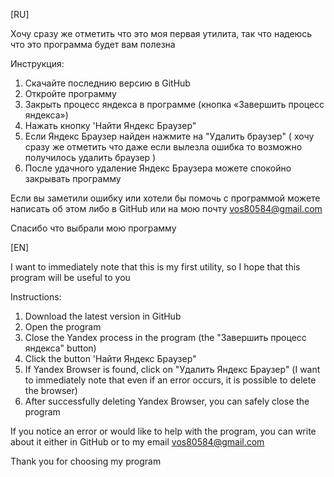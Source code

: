 [RU]

Хочу сразу же отметить что это моя первая утилита, так что надеюсь что это программа будет вам полезна

Инструкция:
1. Скачайте последнию версию в GitHub
2. Откройте программу
3. Закрыть процесс яндекса в программе (кнопка «Завершить процесс яндекса»)
4. Нажать кнопку 'Найти Яндекс Браузер"
5. Если Яндекс Браузер найден нажмите на "Удалить браузер" ( хочу сразу же отметить что даже если вылезла ошибка то возможно получилось удалить браузер )
6. После удачного удаление Яндекс Браузера можете спокойно закрывать программу

Если вы заметили ошибку или хотели бы помочь с программой можете написать об этом либо в GitHub или на мою почту vos80584@gmail.com

Спасибо что выбрали мою программу

[EN]

I want to immediately note that this is my first utility, so I hope that this program will be useful to you

Instructions:
1. Download the latest version in GitHub
2. Open the program
3. Close the Yandex process in the program (the "Завершить процесс яндекса" button)
4. Click the button 'Найти Яндекс Браузер"
5. If Yandex Browser is found, click on "Удалить Яндекс Браузер" (I want to immediately note that even if an error occurs, it is possible to delete the browser)
6. After successfully deleting Yandex Browser, you can safely close the program

If you notice an error or would like to help with the program, you can write about it either in GitHub or to my email vos80584@gmail.com

Thank you for choosing my program
